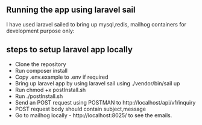 

## Running the app using laravel sail

I have used laravel sailed to bring up mysql,redis, mailhog containers for development purpose only:

## steps to setup laravel app locally

- Clone the repository
- Run composer install 
-  Copy .env.example to .env if required
-  Bring up laravel app by using laravel sail using ./vendor/bin/sail up
-  Run chmod +x postInstall.sh 
-  Run ./postInstall.sh
-  Send an POST request using POSTMAN to  http://localhost/api/v1/inquiry
-  POST request body should contain subject,message  
-  Go to mailhog locally -  http://localhost:8025/  to see the emails.

